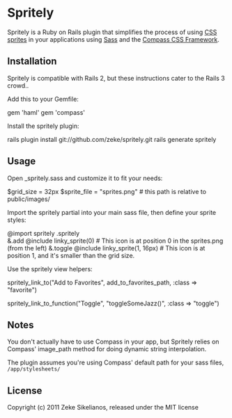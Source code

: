 Spritely
========

Spritely is a Ruby on Rails plugin that simplifies the process of using [CSS sprites](http://www.alistapart.com/articles/sprites) in your 
applications using [Sass](http://sass-lang.com/) and the [Compass CSS Framework](http://compass-style.org/).

Installation
------------

Spritely is compatible with Rails 2, but these instructions cater to the Rails 3 crowd..

Add this to your Gemfile:

  gem 'haml'
	gem 'compass'

Install the spritely plugin:

  rails plugin install git://github.com/zeke/spritely.git
  rails generate spritely

Usage
-----

Open _spritely.sass and customize it to fit your needs:

  $grid_size = 32px
  $sprite_file = "sprites.png" # this path is relative to public/images/
  
Import the spritely partial into your main sass file, then define your sprite styles:

  @import spritely
  .spritely  
    &.add
      @include linky_sprite(0) # This icon is at position 0 in the sprites.png (from the left)
    &.toggle
      @include linky_sprite(1, 16px) # This icon is at position 1, and it's smaller than the grid size.
      
Use the spritely view helpers:

  spritely_link_to("Add to Favorites", add_to_favorites_path, :class => "favorite")

  spritely_link_to_function("Toggle", "toggleSomeJazz()", :class => "toggle")

Notes
-----

You don't actually have to use Compass in your app, but Spritely relies on Compass' 
image_path method for doing dynamic string interpolation.

The plugin assumes you're using Compass' default path for your sass files, `/app/stylesheets/`

License
-------

Copyright (c) 2011 Zeke Sikelianos, released under the MIT license